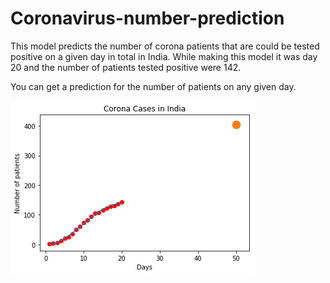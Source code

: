 # Coronavirus-number-prediction
This model predicts the number of corona patients that are could be tested positive on a given day in total in India. While making this model it was day 20 and the number of patients tested positive were 142.

You can get a prediction for the number of patients on any given day.

![Image description](day50.png)

